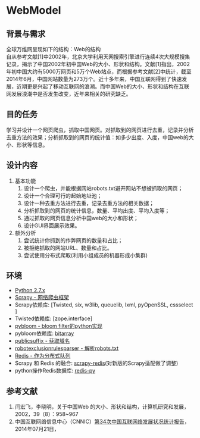 WebModel
========

## 背景与需求
全球万维网呈现如下的结构：Web的结构  
自从参考文献[1]中2002年，北京大学利用天网搜索引擎进行连续4次大规模搜集记录，揭示了中国2002年初中国Web的大小、形状和结构。文献[1]指出，2002年初中国大约有5000万网页和5万个Web站点，而根据参考文献[2]中统计，截至2014年6月，中国网站数量为273万个。近十多年来，中国互联网得到了快速发展，近期更是兴起了移动互联网的浪潮。而中国Web的大小、形状和结构在互联网发展浪潮中是否发生改变，近年来相关的研究缺乏。

## 目的任务
学习并设计一个网页爬虫，抓取中国网页。对抓取到的网页进行去重，记录并分析去重方法的效果；分析抓取到的网页的统计值：如多少出度、入度，中国web的大小、形状等信息。

## 设计内容
1. 基本功能
	1. 设计一个爬虫，并能根据网站robots.txt避开网站不想被抓取的网页；  
	2. 设计一个合理可行的起始地址池；
	3. 设计一种去重方法进行去重，记录去重方法的相关数据；
	4. 分析抓取到的网页的统计信息，数量、平均出度、平均入度等；
	5. 通过抓取的网页信息分析中国web的大小和形状；
	6. 设计GUI界面展示效果。
2. 额外分析
	1. 尝试统计你抓到的作弊网页的数量和占比；
	2. 被拒绝抓取的网站URL、数量和占比。
	3. 尝试使用分布式爬取(利用小组成员的机器形成小集群)

## 环境
* [Python 2.7.x](python.org)  
* [Scrapy - 网络爬虫框架](scrapy.org)  
* Scrapy依赖库: [Twisted, six, w3lib, queuelib, lxml, pyOpenSSL, cssselect ]  
* Twisted依赖库: [zope.interface]  
* [pybloom - bloom filter的python实现](https://github.com/jaybaird/python-bloomfilter/)  
* pybloom依赖库: [bitarray](https://pypi.python.org/pypi/bitarray/)  
* [publicsuffix - 获取域名](https://pypi.python.org/pypi/publicsuffix/)  
* [robotexclusionrulesparser - 解析robots.txt](http://nikitathespider.com/python/rerp/)  
* [Redis - 作为分布式队列](http://www.redis.io/)  
* Scrapy 和 Redis 的融合: [scrapy-redis](https://github.com/darkrho/scrapy-redis)(对新版的Scrapy适配做了调整)  
* python操作Redis数据库: [redis-py](https://github.com/andymccurdy/redis-py)  

## 参考文献
1. 闫宏飞，李晓明，关于中国Web 的大小、形状和结构，计算机研究和发展，2002，39（8）：958~967
2. 中国互联网络信息中心（CNNIC）[第34次中国互联网络发展状况统计报告](url:http://www.cnnic.net.cn/hlwfzyj/hlwxzbg/hlwtjbg/201407/P020140721507223212132.pdf)，2014年07月21日，
